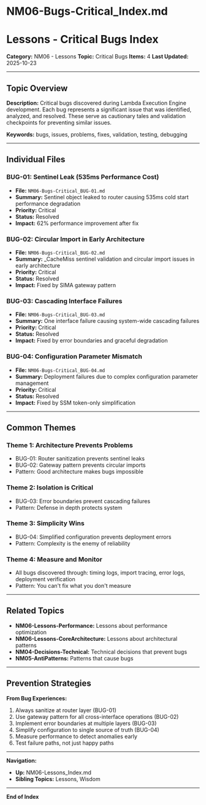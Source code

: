 # NM06-Bugs-Critical_Index.md

# Lessons - Critical Bugs Index

**Category:** NM06 - Lessons
**Topic:** Critical Bugs
**Items:** 4
**Last Updated:** 2025-10-23

---

## Topic Overview

**Description:** Critical bugs discovered during Lambda Execution Engine development. Each bug represents a significant issue that was identified, analyzed, and resolved. These serve as cautionary tales and validation checkpoints for preventing similar issues.

**Keywords:** bugs, issues, problems, fixes, validation, testing, debugging

---

## Individual Files

### BUG-01: Sentinel Leak (535ms Performance Cost)
- **File:** `NM06-Bugs-Critical_BUG-01.md`
- **Summary:** Sentinel object leaked to router causing 535ms cold start performance degradation
- **Priority:** Critical
- **Status:** Resolved
- **Impact:** 62% performance improvement after fix

### BUG-02: Circular Import in Early Architecture
- **File:** `NM06-Bugs-Critical_BUG-02.md`
- **Summary:** _CacheMiss sentinel validation and circular import issues in early architecture
- **Priority:** Critical
- **Status:** Resolved
- **Impact:** Fixed by SIMA gateway pattern

### BUG-03: Cascading Interface Failures
- **File:** `NM06-Bugs-Critical_BUG-03.md`
- **Summary:** One interface failure causing system-wide cascading failures
- **Priority:** Critical
- **Status:** Resolved
- **Impact:** Fixed by error boundaries and graceful degradation

### BUG-04: Configuration Parameter Mismatch
- **File:** `NM06-Bugs-Critical_BUG-04.md`
- **Summary:** Deployment failures due to complex configuration parameter management
- **Priority:** Critical
- **Status:** Resolved
- **Impact:** Fixed by SSM token-only simplification

---

## Common Themes

### Theme 1: Architecture Prevents Problems
- BUG-01: Router sanitization prevents sentinel leaks
- BUG-02: Gateway pattern prevents circular imports
- Pattern: Good architecture makes bugs impossible

### Theme 2: Isolation is Critical
- BUG-03: Error boundaries prevent cascading failures
- Pattern: Defense in depth protects system

### Theme 3: Simplicity Wins
- BUG-04: Simplified configuration prevents deployment errors
- Pattern: Complexity is the enemy of reliability

### Theme 4: Measure and Monitor
- All bugs discovered through: timing logs, import tracing, error logs, deployment verification
- Pattern: You can't fix what you don't measure

---

## Related Topics

- **NM06-Lessons-Performance:** Lessons about performance optimization
- **NM06-Lessons-CoreArchitecture:** Lessons about architectural patterns
- **NM04-Decisions-Technical:** Technical decisions that prevent bugs
- **NM05-AntiPatterns:** Patterns that cause bugs

---

## Prevention Strategies

**From Bug Experiences:**
1. Always sanitize at router layer (BUG-01)
2. Use gateway pattern for all cross-interface operations (BUG-02)
3. Implement error boundaries at multiple layers (BUG-03)
4. Simplify configuration to single source of truth (BUG-04)
5. Measure performance to detect anomalies early
6. Test failure paths, not just happy paths

---

**Navigation:**
- **Up:** NM06-Lessons_Index.md
- **Sibling Topics:** Lessons, Wisdom

---

**End of Index**
